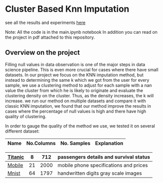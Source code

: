 # Cluster Based Knn Imputation
see all the results and experiments [here](https://github.com/YD5463/TabularDataProject/blob/master/main.ipynb)

Note: All the code is in the main.ipynb notebook
In addition you can read on the project in pdf attached to this repository.

## Overview on the project

Filling null values in data observation is one of the major steps in data science pipeline.
This is even more crucial for cases where there have small datasets. In our project we focus on the KNN imputation method, but instead to determining the same k which we got from the user for every sample, we use a clustering method to adjust for each sample with a nan value the cluster from which he is likely to originate and evaluate the clustering density on the cluster. Thus, as the density increases, the k will increase. we run our method on multiple datasets and compare it with classic KNN imputation, we found that our method improve the results in cases where the percentage of null values is high and there have high quality of clustering.

In order to gauge the quality of the method we use, we tested it on several different dataset:

|Name|No.Columns|No. Samples|Explanation|
| - | - | - | - |

|[Titanic](https://www.kaggle.com/competitions/titanic)|8|712|passengers details and survival status|
| - | - | - | - |
|[Mobile](https://www.kaggle.com/datasets/iabhishekofficial/mobile-price-classification)|21|2000|mobile phone specifications and prices|
|[Mnist](https://www.kaggle.com/c/digit-recognizer)|64|1797|handwritten digits gray scale images|

